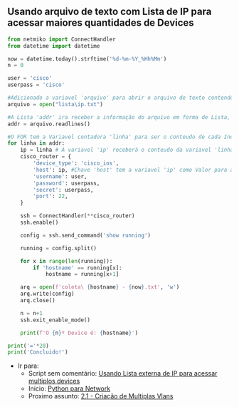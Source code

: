 ## Usando arquivo de texto com Lista de IP para acessar maiores quantidades de Devices

```python
from netmiko import ConnectHandler
from datetime import datetime

now = datetime.today().strftime('%d-%m-%Y_%Hh%Mm')
n = 0

user = 'cisco'
userpass = 'cisco'

#Adicionado a variavel 'arquivo' para abrir o arquivo de texto contendo lista de IP address.
arquivo = open("lista\ip.txt")

#A Lista 'addr' ira receber a informação do arquivo em forma de Lista, separando informação por indices.
addr = arquivo.readlines()

#O FOR tem a Variavel contadora 'linha' para ser o conteudo de cada Indice (Ao em vez de ser o Indice).
for linha in addr:
    ip = linha # A variavel 'ip' receberá o conteudo da variavel 'linha' a cada volta no loop, receberá uma nova informação.
    cisco_router = {
        'device_type': 'cisco_ios',
        'host': ip, #Chave 'host' tem a variavel 'ip' como Valor para acessar cada elemento em cada volta do loop FOR.
        'username': user,
        'password': userpass,
        'secret': userpass,
        'port': 22,
    }

    ssh = ConnectHandler(**cisco_router)
    ssh.enable()

    config = ssh.send_command('show running')

    running = config.split()

    for x in range(len(running)):
        if 'hostname' == running[x]:
            hostname = running[x+1]

    arq = open(f'coleta\ {hostname} - {now}.txt', 'w')
    arq.write(config)
    arq.close()

    n = n+1
    ssh.exit_enable_mode()

    print(f'O {n}º Device é: {hostname}')

print('='*20)
print('Concluido!')
```

- Ir para: 
    - Script sem comentário: [Usando Lista externa de IP para acessar multiplos devices](https://github.com/ozumaru/CiscoDevNet---Python/blob/master/Documents/Scripts/1.4.4%20-%20Usando%20Lista%20externa%20de%20IP%20para%20acessar%20multiplos%20devices.py)
    - Inicio: [Python para Network](https://github.com/ozumaru/CiscoDevNet---Python)
    - Proximo assunto: [ 2.1 - Criação de Multiplas Vlans](https://github.com/ozumaru/CiscoDevNet---Python/blob/master/Documents/Material/2.1%20-%20Criação%20de%20Multiplas%20Vlans.md)